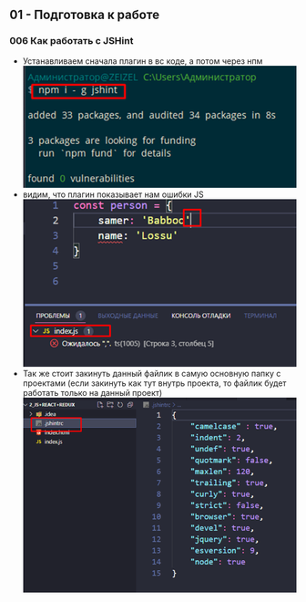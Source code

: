## **01 - Подготовка к работе**

### **006 Как работать с JSHint**

- Устанавливаем сначала плагин в вс коде, а потом через нпм
![](_png/Pasted%20image%2020220908194311.png)
- видим, что плагин показывает нам ошибки JS
![](_png/Pasted%20image%2020220908194317.png)
- Так же стоит закинуть данный файлик в самую основную папку с проектами (если закинуть как тут внутрь проекта, то файлик будет работать только на данный проект)
![](_png/Pasted%20image%2020220908194322.png)